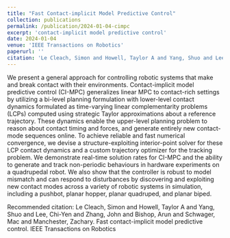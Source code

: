 ```yaml
---
title: "Fast Contact-implicit Model Predictive Control"
collection: publications
permalink: /publication/2024-01-04-cimpc
excerpt: 'contact-implicit model predictive control'
date: 2024-01-04
venue: 'IEEE Transactions on Robotics'
paperurl: ''
citation: 'Le Cleach, Simon and Howell, Taylor A and Yang, Shuo and Lee, Chi-Yen and Zhang, John and Bishop, Arun and Schwager, Mac and Manchester, Zachary. Fast contact-implicit model predictive control. IEEE Transactions on Robotics '
---
```

We present a general approach for controlling robotic systems that make and break contact with their environments. Contact-implicit model predictive control (CI-MPC) generalizes linear MPC to contact-rich settings by utilizing a bi-level planning formulation with lower-level contact dynamics formulated as time-varying linear complementarity problems (LCPs) computed using strategic Taylor approximations about a reference trajectory. These dynamics enable the upper-level planning problem to reason about contact timing and forces, and generate entirely new contact-mode sequences online. To achieve reliable and fast numerical convergence, we devise a structure-exploiting interior-point solver for these LCP contact dynamics and a custom trajectory optimizer for the tracking problem. We demonstrate real-time solution rates for CI-MPC and the ability to generate and track non-periodic behaviours in hardware experiments on a quadrupedal robot. We also show that the controller is robust to model mismatch and can respond to disturbances by discovering and exploiting new contact modes across a variety of robotic systems in simulation, including a pushbot, planar hopper, planar quadruped, and planar biped.

Recommended citation: Le Cleach, Simon and Howell, Taylor A and Yang, Shuo and Lee, Chi-Yen and Zhang, John and Bishop, Arun and Schwager, Mac and Manchester, Zachary. Fast contact-implicit model predictive control. IEEE Transactions on Robotics